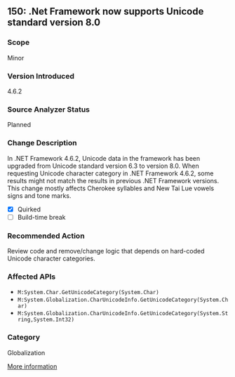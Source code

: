## 150: .Net Framework now supports Unicode standard version 8.0

### Scope
Minor

### Version Introduced
4.6.2

### Source Analyzer Status
Planned

### Change Description
In .NET Framework 4.6.2, Unicode data in the framework has been
upgraded from Unicode standard version 6.3 to version 8.0.  When
requesting Unicode character category in .NET Framework 4.6.2, some
results might not match the results in previous .NET Framework
versions.  This change mostly affects Cherokee syllables and New Tai
Lue vowels signs and tone marks.

- [X] Quirked
- [ ] Build-time break

### Recommended Action
Review code and remove/change logic that depends on hard-coded Unicode
character categories.

### Affected APIs
* `M:System.Char.GetUnicodeCategory(System.Char)`
* `M:System.Globalization.CharUnicodeInfo.GetUnicodeCategory(System.Char)`
* `M:System.Globalization.CharUnicodeInfo.GetUnicodeCategory(System.String,System.Int32)`

### Category
Globalization

[More information](LinkForMoreInformation)
